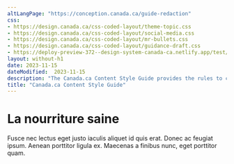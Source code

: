 ```yaml
---
altLangPage: "https://conception.canada.ca/guide-redaction"
css:
- https://design.canada.ca/css-coded-layout/theme-topic.css
- https://design.canada.ca/css-coded-layout/social-media.css
- https://design.canada.ca/css-coded-layout/mr-bullets.css
- https://design.canada.ca/css-coded-layout/guidance-draft.css
- https://deploy-preview-372--design-system-canada-ca.netlify.app/test/css/decorate.css
layout: without-h1
date: 2023-11-15
dateModified:  2023-11-15
description: "The Canada.ca Content Style Guide provides the rules to create web content that can be easily found, understood and used."
title: "Canada.ca Content Style Guide"
---
```

<div class="provisional profile">
  <div class="container">
    <div class="row">
      <div class="intro col-md-6 col-sm-12 mrgn-bttm-md">
        <h1 property="name" id="wb-cont">La nourriture saine</h1>
        <p class="pagetag">Fusce nec lectus eget justo iaculis aliquet id quis erat. Donec ac feugiat ipsum. Aenean porttitor ligula ex. Maecenas a finibus nunc, eget porttitor quam.</p>
      </div>
      <div class="col-md-6 mrgn-tp-sm hidden-sm hidden-xs provisional gc-topic-bg"><div data-bgimg="images/cart-01.png"></div>
    </div>
  </div>
</div>
